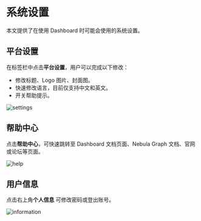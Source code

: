 # 系统设置

本文提供了在使用 Dashboard 时可能会使用的系统设置。

## 平台设置

在标签栏中点击**平台设置**，用户可以完成以下修改：

- 修改标题、Logo 图片、封面图。
- 快速修改语言，目前仅支持中文和英文。
- 开关帮助提示。

![settings](../nebula-dashboard-ent/figs/ds-033.png)

## 帮助中心

点击**帮助中心**，可快速跳转至 Dashboard 文档页面、Nebula Graph 文档、官网或论坛等页面。

![help](../nebula-dashboard-ent/figs/ds-034.png)

## 用户信息

点击右上角**个人信息** 可修改密码或登出账号。

![information](../nebula-dashboard-ent/figs/ds-035.png)
